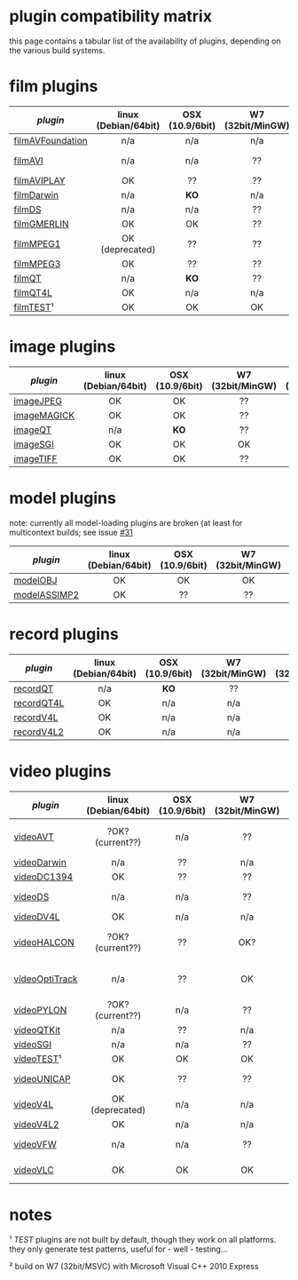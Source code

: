 plugin compatibility matrix
====

this page contains a tabular list of the availability of plugins, depending on the various build systems.

# film plugins

| *plugin*                               | linux (Debian/64bit) | OSX (10.9/6bit) | W7 (32bit/MinGW) | W7 (32bit/MSVC)² |
| -------------------------------------- |:--------------------:|:---------------:|:----------------:|:----------------:|
|  [filmAVFoundation](filmAVFoundation)  | n/a                  | n/a             | n/a              | n/a              |
|  [filmAVI](filmAVI)                    | n/a                  | n/a             | ??               | build but can't play video ?|
|  [filmAVIPLAY](filmAVIPLAY)            | OK                   | ??              | ??               | ??               |
|  [filmDarwin](filmDarwin)              | n/a                  | **KO**          | n/a              | n/a              |
|  [filmDS](filmDS)                      | n/a                  | n/a             | ??               | OK               |
|  [filmGMERLIN](filmGMERLIN)            | OK                   | OK              | ??               | ??               |
|  [filmMPEG1](filmMPEG1)                | OK  (deprecated)     | ??              | ??               | ??               |
|  [filmMPEG3](filmMPEG3)                | OK                   | ??              | ??               | ??               |
|  [filmQT](filmQT)                      | n/a                  | **KO**          | ??               | OK               |
|  [filmQT4L](filmQT4L)                  | OK                   | n/a             | n/a              | n/a              |
|  [filmTEST](filmTEST)¹                 | OK                   | OK              | OK               | OK               |

# image plugins

| *plugin*                    | linux (Debian/64bit) | OSX (10.9/6bit) | W7 (32bit/MinGW) | W7 (32bit/MSVC)² |
| --------------------------- |:--------------------:|:---------------:|:----------------:|:----------------:|
|  [imageJPEG](imageJPEG)     | OK                   | OK              | ??               | ??               | 
|  [imageMAGICK](imageMAGICK) | OK                   | OK              | ??               | OK               |
|  [imageQT](imageQT)         | n/a                  | **KO**          | ??               | ??               |
|  [imageSGI](imageSGI)       | OK                   | OK              | OK               | ??               |
|  [imageTIFF](imageTIFF)     | OK                   | OK              | ??               | ??               |

# model plugins

note: currently all model-loading plugins are broken (at least for multicontext builds; see issue [#31](/umlaeute/Gem/issues/31)

| *plugin*                     | linux (Debian/64bit) | OSX (10.9/6bit) | W7 (32bit/MinGW) | W7 (32bit/MSVC)² |
| ---------------------------- |:--------------------:|:---------------:|:----------------:|:----------------:|
|  [modelOBJ](modelOBJ)        | OK                   | OK              | OK               | ??               |
|  [modelASSIMP2](modelASSIMP2)| OK                   | ??              | ??               | ??               |


# record plugins

| *plugin*                  | linux (Debian/64bit) | OSX (10.9/6bit) | W7 (32bit/MinGW) | W7 (32bit/MSVC)² |
| ------------------------- |:--------------------:|:---------------:|:----------------:|:----------------:|
|  [recordQT](recordQT)     | n/a                  | **KO**          | ??               | ??               |
|  [recordQT4L](recordQT4L) | OK                   | n/a             | n/a              | ??               |
|  [recordV4L](recordV4L)   | OK                   | n/a             | n/a              | ??               |
|  [recordV4L2](recordV4L2) | OK                   | n/a             | n/a              | ??               |

# video plugins

| *plugin*                         | linux (Debian/64bit) | OSX (10.9/6bit) | W7 (32bit/MinGW) | W7 (32bit/MSVC)² |
| -------------------------------- |:--------------------:|:---------------:|:----------------:|:----------------:|
|  [videoAVT](videoAVT)            | ?OK? (current??)     | n/a             | ??               | build and load but no device to test|
|  [videoDarwin](videoDarwin)      | n/a                  | ??              | n/a              | n/a              |
|  [videoDC1394](videoDC1394)      | OK                   | ??              | ??               | ??               |
|  [videoDS](videoDS)              | n/a                  | n/a             | ??               | rework in progress|
|  [videoDV4L](videoDV4L)          | OK                   | n/a             | n/a              | n/a              |
|  [videoHALCON](videoHALCON)      | ?OK? (current??)     | ??              | OK?              | build and load but no device to test|
|  [videoOptiTrack](videoOptiTrack)| n/a                  | ??              | OK               | build and load but no device to test|
|  [videoPYLON](videoPYLON)        | ?OK? (current??)     | n/a             | ??               | ??               |
|  [videoQTKit](videoQTKit)        | n/a                  | ??              | n/a              | n/a              |
|  [videoSGI](videoSGI)            | n/a                  | n/a             | ??               | ??               |
|  [videoTEST](videoTEST)¹         | OK                   | OK              | OK               | OK               |
|  [videoUNICAP](videoUNICAP)      | OK                   | ??              | ??               | not supported ?  |
|  [videoV4L](videoV4L)            | OK (deprecated)      | n/a             | n/a              | n/a              |
|  [videoV4L2](videoV4L2)          | OK                   | n/a             | n/a              | n/a              |
|  [videoVFW](videoVFW)            | n/a                  | n/a             | ??               | build and load but can't test|
|  [videoVLC](videoVLC)            | OK                   | OK              | OK               | crash at loading |



# notes

¹ *TEST* plugins are not built by default, though they work on all platforms.
they only generate test patterns, useful for - well - testing...
 
² build on W7 (32bit/MSVC) with Microsoft Visual C++ 2010 Express
